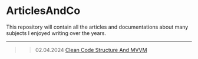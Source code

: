 # ArticlesAndCo
This repository will contain all the articles and documentations about many subjects I enjoyed writing over the years.

--- 

>> 02.04.2024
[Clean Code Structure And MVVM](https://github.com/LisaGHeclys/ArticlesAndCo/tree/main/Clean%20Code%20Structure%20and%20MVVM)
